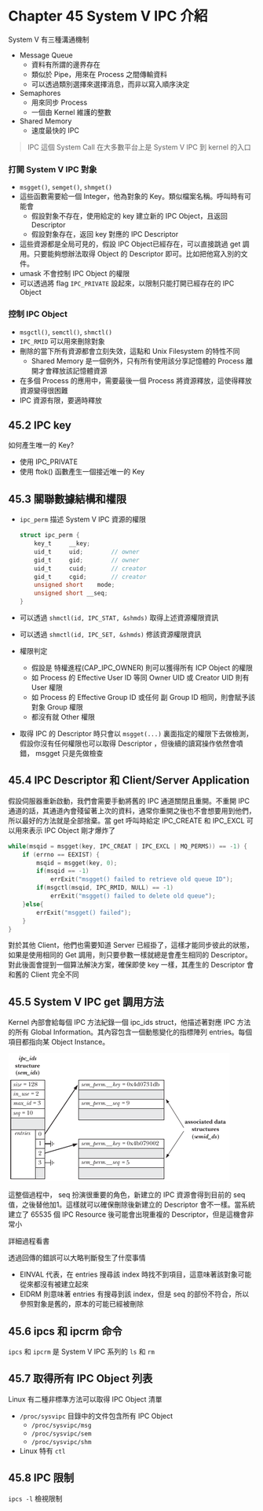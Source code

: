 # Chapter 45 System V IPC 介紹

System V 有三種溝通機制

* Message Queue 
  * 資料有所謂的邊界存在
  * 類似於 Pipe，用來在 Process 之間傳輸資料
  * 可以透過類別選擇來選擇消息，而非以寫入順序決定
* Semaphores 
  * 用來同步 Process
  * 一個由 Kernel 維護的整數
* Shared Memory
  * 速度最快的 IPC

> IPC 這個 System Call 在大多數平台上是 System V IPC 到 kernel 的入口

### 打開 System V IPC 對象

* ``msgget()``, ``semget()``, ``shmget()``
* 這些函數需要給一個 Integer，他為對象的 Key。類似檔案名稱。呼叫時有可能會
  * 假設對象不存在，使用給定的 key 建立新的 IPC Object，且返回 Descriptor
  * 假設對象存在，返回 key 對應的 IPC Descriptor
* 這些資源都是全局可見的，假設 IPC Object已經存在，可以直接跳過 get 調用。只要能夠想辦法取得 Object 的 Descriptor 即可。比如把他寫入別的文件。
* umask 不會控制 IPC Object 的權限
* 可以透過將 flag ``IPC_PRIVATE`` 設起來，以限制只能打開已經存在的 IPC Object

### 控制 IPC Object

* ``msgctl()``, ``semctl()``, ``shmctl()`` 
* ``IPC_RMID`` 可以用來刪除對象
* 刪除的當下所有資源都會立刻失效，這點和 Unix Filesystem 的特性不同
  * Shared Memory 是一個例外，只有所有使用該分享記憶體的 Process 離開才會釋放該記憶體資源
* 在多個 Process 的應用中，需要最後一個 Process 將資源釋放，這使得釋放資源變得很困難
* IPC 資源有限，要適時釋放

## 45.2 IPC key

如何產生唯一的 Key?

* 使用 IPC_PRIVATE
* 使用 ftok() 函數產生一個接近唯一的 Key

## 45.3 關聯數據結構和權限

* ``ipc_perm`` 描述 System V IPC 資源的權限

  ```c
  struct ipc_perm {
      key_t		__key;
      uid_t		uid;		// owner
      gid_t		gid;		// owner
      uid_t		cuid;		// creator
      gid_t		cgid;		// creator
      unsigned short	mode;
      unsigned short __seq;
  }
  ```

* 可以透過 ``shmctl(id, IPC_STAT, &shmds)`` 取得上述資源權限資訊

* 可以透過 ``shmctl(id, IPC_SET, &shmds)`` 修該資源權限資訊

* 權限判定

  * 假設是 特權進程(CAP_IPC_OWNER) 則可以獲得所有 ICP Object 的權限
  * 如 Process 的 Effective User ID 等同 Owner UID 或 Creator UID 則有 User 權限
  * 如 Process 的 Effective Group ID 或任何 副 Group ID 相同，則會賦予該對象 Group 權限
  * 都沒有就 Other 權限

* 取得 IPC 的 Descriptor 時只會以 ``msgget(...)`` 裏面指定的權限下去做檢測，假設你沒有任何權限也可以取得 Descriptor ，但後續的讀寫操作依然會噴錯， msgget 只是先做檢查

## 45.4 IPC Descriptor 和 Client/Server Application

假設伺服器重新啟動，我們會需要手動將舊的 IPC 通道關閉且重開。不重開 IPC 通道的話，其通道內會殘留著上次的資料，通常你重開之後也不會想要用到他們，所以最好的方法就是全部捨棄。當 get 呼叫時給定 IPC_CREATE 和 IPC_EXCL 可以用來表示 IPC Object 剛才爆炸了

```c
while(msqid = msgget(key, IPC_CREAT | IPC_EXCL | MQ_PERMS)) == -1) {
    if (errno == EEXIST) {
        msqid = msgget(key, 0);
        if(msqid == -1)
        	errExit("msgget() failed to retrieve old queue ID");
        if(msgctl(msqid, IPC_RMID, NULL) == -1)
            errExit("msgget() failed to delete old queue");
    }else{
        errExit("msgget() failed");
    }
}
```

對於其他 Client，他們也需要知道 Server 已經掛了，這樣才能同步彼此的狀態，如果是使用相同的 Get 調用，則只要參數一樣就總是會產生相同的 Descriptor。對此後面會提到一個算法解決方案，確保即使 key 一樣，其產生的 Descriptor 會和舊的 Client 完全不同

## 45.5 System V IPC get 調用方法

Kernel 內部會給每個 IPC 方法紀錄一個 ipc_ids struct，他描述著對應 IPC 方法的所有 Global Information。其內容包含一個動態變化的指標陣列 entries。每個項目都指向某 Object Instance。

![1582270995561](README.assets/1582270995561.png)

這整個過程中， seq 扮演很重要的角色，新建立的 IPC 資源會得到目前的 seq 值，之後替他加1。這樣就可以確保刪除後新建立的 Descriptor 會不一樣。當系統建立了 65535 個 IPC Resource 後可能會出現重複的 Descriptor，但是這機會非常小

詳細過程看書

透過回傳的錯誤可以大略判斷發生了什麼事情

* EINVAL 代表，在 entries 搜尋該 index 時找不到項目，這意味著該對象可能從來都沒有被建立起來
* EIDRM 則意味著 entries 有搜尋到該 index，但是 seq 的部份不符合，所以參照對象是舊的，原本的可能已經被刪除

## 45.6 ipcs 和 ipcrm 命令

``ipcs`` 和 ``ipcrm`` 是 System V IPC 系列的 ``ls`` 和 ``rm`` 

## 45.7 取得所有 IPC Object 列表

Linux 有二種非標準方法可以取得 IPC Object 清單

* ``/proc/sysvipc`` 目錄中的文件包含所有 IPC Object
  * ``/proc/sysvipc/msg``
  * ``/proc/sysvipc/sem``
  * ``/proc/sysvipc/shm`` 
* Linux 特有 ``ctl`` 

## 45.8 IPC 限制

``ipcs -l`` 檢視限制